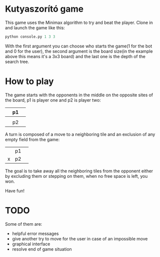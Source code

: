 # Kutyaszorító game

This game uses the Minimax algorithm to try and beat the player. Clone in and launch the game like this:
```python
python console.py 1 3 3
```
With the first argument you can choose who starts the game(1 for the bot and 0 for the user), the second argument is the board size(in the example above this means it's a 3x3 board) and the last one is the depth of the search tree.

# How to play

The game starts with the opponents in the middle on the opposite sites of the board, p1 is player one and p2 is player two:

|       | p1          |   |
| ------------- |:-------------:| -----:|
|        |  |  |
|  |     p2   |  |

A turn is composed of a move to a neighboring tile and an exclusion of any empty field from the game:

|       |         |   |
| ------------- |:-------------:| -----:|
|        | p1  |  |
| x |     p2   |  |

The goal is to take away all the neighboring tiles from the opponent either by excluding them or stepping on them, when no free space is left, you won.

Have fun!

# TODO

Some of them are:
* helpful error messages
* give another try to move for the user in case of an impossible move
* graphical interface
* resolve end of game situation
